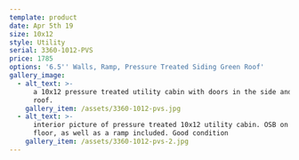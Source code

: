 ```yaml
---
template: product
date: Apr 5th 19
size: 10x12
style: Utility
serial: 3360-1012-PVS
price: 1785
options: '6.5'' Walls, Ramp, Pressure Treated Siding Green Roof'
gallery_image:
  - alt_text: >-
      a 10x12 pressure treated utility cabin with doors in the side and a green
      roof.
    gallery_item: /assets/3360-1012-pvs.jpg
  - alt_text: >-
      interior picture of pressure treated 10x12 utility cabin. OSB on the
      floor, as well as a ramp included. Good condition
    gallery_item: /assets/3360-1012-pvs-2.jpg
---
```


